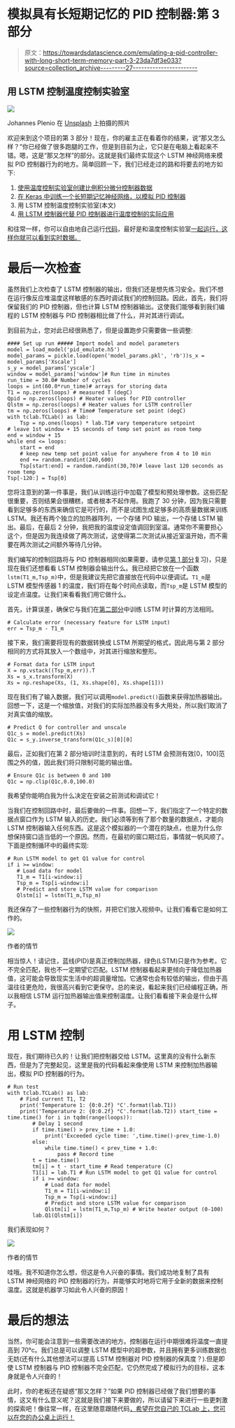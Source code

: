 # 模拟具有长短期记忆的 PID 控制器:第 3 部分

> 原文：<https://towardsdatascience.com/emulating-a-pid-controller-with-long-short-term-memory-part-3-23da7df3e033?source=collection_archive---------27----------------------->

## 用 LSTM 控制温度控制实验室

![](img/ac90655b795e5468d98fce522e0bdf53.png)

Johannes Plenio 在 [Unsplash](https://unsplash.com?utm_source=medium&utm_medium=referral) 上拍摄的照片

欢迎来到这个项目的第 3 部分！现在，你的雇主正在看着你的结果，说“那又怎么样？”你已经做了很多跑腿的工作，但是到目前为止，它只是在电脑上看起来不错。嗯，这是“那又怎样”的部分。这就是我们最终实现这个 LSTM 神经网络来模拟 PID 控制器行为的地方。简单回顾一下，我们已经走过的路和将要去的地方如下:

1.  [使用温度控制实验室创建比例积分微分控制器数据](https://medium.com/@nrlewis929/emulating-a-pid-controller-with-long-short-term-memory-part-1-bb5b87165b08)
2.  [在 Keras 中训练一个长短期记忆神经网络，以模拟 PID 控制器](https://nrlewis929.medium.com/emulating-a-pid-controller-with-long-short-term-memory-part-2-4a37d32e5b47)
3.  用 LSTM 控制温度控制实验室(本文)
4.  [用 LSTM 控制器代替 PID 控制器进行温度控制的实际应用](https://nrlewis929.medium.com/emulating-a-pid-controller-with-long-short-term-memory-part-4-19ab327be61b)

和往常一样，你可以自由地自己运行[代码](https://github.com/nrlewis929/TCLab_emulate_PID)，最好是和温度控制实验室[一起运行，这样你就可以看到实时数据。](http://apmonitor.com/pdc/index.php/Main/ArduinoTemperatureControl)

# 最后一次检查

虽然我们上次检查了 LSTM 控制器的输出，但我们还是想先练习安全。我们不想在运行像反应堆温度这样敏感的东西时调试我们的控制回路。因此，首先，我们将保留我们的 PID 控制器，但也计算 LSTM 控制器输出。这使我们能够看到我们编程的 LSTM 控制器与 PID 控制器相比做了什么，并对其进行调试。

到目前为止，您对此已经很熟悉了，但是设置跑步只需要做一些调整:

```
#### Set up run ##### Import model and model parameters
model = load_model('pid_emulate.h5')
model_params = pickle.load(open('model_params.pkl', 'rb'))s_x = model_params['Xscale']
s_y = model_params['yscale']
window = model_params['window']# Run time in minutes
run_time = 30.0# Number of cycles
loops = int(60.0*run_time)# arrays for storing data
T1 = np.zeros(loops) # measured T (degC)
Qpid = np.zeros(loops) # Heater values for PID controller
Qlstm = np.zeros(loops) # Heater values for LSTM controller
tm = np.zeros(loops) # Time# Temperature set point (degC)
with tclab.TCLab() as lab:
    Tsp = np.ones(loops) * lab.T1# vary temperature setpoint
# leave 1st window + 15 seconds of temp set point as room temp
end = window + 15 
while end <= loops: 
    start = end
    # keep new temp set point value for anywhere from 4 to 10 min
    end += random.randint(240,600) 
    Tsp[start:end] = random.randint(30,70)# leave last 120 seconds as room temp
Tsp[-120:] = Tsp[0]
```

您将注意到的第一件事是，我们从训练运行中加载了模型和预处理参数。这些匹配很重要，否则结果会很糟糕，或者根本不起作用。我跑了 30 分钟，因为我只需要看到足够多的东西来确信它是可行的，而不是试图生成足够多的高质量数据来训练 LSTM。我还有两个独立的加热器阵列，一个存储 PID 输出，一个存储 LSTM 输出。最后，在最后 2 分钟，我把我的温度设定值调回到室温。通常你不需要担心这个，但是因为我连续做了两次测试，这使得第二次测试从接近室温开始，而不需要在两次测试之间额外等待几分钟。

我们编写的控制回路将与 PID 控制器相同(如果需要，请参见[第 1 部分](/emulating-a-pid-controller-with-long-short-term-memory-part-1-bb5b87165b08)复习)，只是现在我们还想看看 LSTM 控制器会输出什么。我已经把它放在一个函数`lstm(T1_m,Tsp_m)`中，但是我建议先把它直接放在代码中以便调试。`T1_m`是 LSTM 模型传感器 1 的温度，我们将在每个时间点读取，而`Tsp_m`是 LSTM 模型的设定点温度。让我们来看看我们用它做什么。

首先，计算误差，确保它与我们在[第二部分](https://nrlewis929.medium.com/emulating-a-pid-controller-with-long-short-term-memory-part-2-4a37d32e5b47)中训练 LSTM 时计算的方法相同。

```
# Calculate error (necessary feature for LSTM input)
err = Tsp_m - T1_m
```

接下来，我们需要将现有的数据转换成 LSTM 所期望的格式，因此用与第 2 部分相同的方式将其放入一个数组中，对其进行缩放和整形。

```
# Format data for LSTM input
X = np.vstack((Tsp_m,err)).T
Xs = s_x.transform(X)
Xs = np.reshape(Xs, (1, Xs.shape[0], Xs.shape[1]))
```

现在我们有了输入数据，我们可以调用`model.predict()`函数来获得加热器输出。回想一下，这是一个缩放值，对我们的实际加热器没有多大用处，所以我们取消了对真实值的缩放。

```
# Predict Q for controller and unscale
Q1c_s = model.predict(Xs)
Q1c = s_y.inverse_transform(Q1c_s)[0][0]
```

最后，正如我们在第 2 部分培训时注意到的，有时 LSTM 会预测有效[0，100]范围之外的值，因此我们将只限制可能的输出值。

```
# Ensure Q1c is between 0 and 100
Q1c = np.clip(Q1c,0.0,100.0)
```

我希望你能明白我为什么决定在安装之前测试和调试它！

当我们在控制回路中时，最后要做的一件事。回想一下，我们指定了一个特定的数据点窗口作为 LSTM 输入的历史。我们必须等到有了那个数量的数据点，才能向 LSTM 控制器输入任何东西。这是这个模拟器的一个潜在的缺点，也是为什么你想保持窗口适当低的一个原因。然而，在最初的窗口期过后，事情就一帆风顺了。下面是控制循环中的最终实现:

```
# Run LSTM model to get Q1 value for control
if i >= window:
   # Load data for model
   T1_m = T1[i-window:i]
   Tsp_m = Tsp[i-window:i]
   # Predict and store LSTM value for comparison
   Qlstm[i] = lstm(T1_m,Tsp_m)
```

我还保存了一些控制器行为的快照，并把它们放入视频中。让我们看看它是如何工作的。

![](img/2dc8e6d901157e1458d6f0632b519498.png)

作者的情节

相当惊人！请记住，蓝线(PID)是真正控制加热器，绿色(LSTM)只是作为参考。它不完全匹配，我也不一定期望它匹配。LSTM 控制器看起来更倾向于降低加热器值，这可能会导致现实生活中的超调量增加。它通常也会有较低的输出，但由于高温往往更危险，我很高兴看到它更保守。总的来说，看起来我们已经编程正确，所以我相信 LSTM 运行加热器输出值来控制温度。让我们看看接下来会是什么样子。

# 用 LSTM 控制

现在，我们期待已久的！让我们把控制器交给 LSTM。这里真的没有什么新东西，但是为了完整起见，这里是我的代码看起来像使用 LSTM 来控制加热器输出，模拟 PID 控制器的行为。

```
# Run test
with tclab.TCLab() as lab:
    # Find current T1, T2
    print('Temperature 1: {0:0.2f} °C'.format(lab.T1))
    print('Temperature 2: {0:0.2f} °C'.format(lab.T2)) start_time = time.time() for i in tqdm(range(loops)):
        # Delay 1 second
        if time.time() > prev_time + 1.0:
            print('Exceeded cycle time: ',time.time()-prev_time-1.0)
        else:
            while time.time() < prev_time + 1.0:
                pass # Record time
        t = time.time()
        tm[i] = t - start_time # Read temperature (C)
        T1[i] = lab.T1 # Run LSTM model to get Q1 value for control
        if i >= window:
            # Load data for model
            T1_m = T1[i-window:i]
            Tsp_m = Tsp[i-window:i]
            # Predict and store LSTM value for comparison
            Qlstm[i] = lstm(T1_m,Tsp_m) # Write heater output (0-100)
        lab.Q1(Qlstm[i])
```

我们表现如何？

![](img/71c62a4bcd96cbc0de90b499dc708600.png)

作者的情节

哇哦。我不知道你怎么想，但这是令人兴奋的事情。我们成功地复制了具有 LSTM 神经网络的 PID 控制器的行为，并能够实时地将它用于全新的数据来控制温度。这就是机器学习如此令人兴奋的原因！

# 最后的想法

当然，你可能会注意到一些需要改进的地方。控制器在运行中期很难将温度一直提高到 70°c。我们总是可以调整 LSTM 模型中的超参数，并且拥有更多训练数据也无妨(还有什么其他想法可以提高 LSTM 控制器对 PID 控制器的保真度？).但是即使 LSTM 控制器与 PID 控制器不完全匹配，它仍然完成了模拟行为的目标，这本身就是令人兴奋的！

此时，你的老板还在疑惑“那又怎样？”如果 PID 控制器已经做了我们想要的事情，这又有什么意义呢？这就是我们接下来要做的，所以请留下来进行一些更刺激的探索吧！像往常一样，在这里随意跟随代码[，希望在您自己的 TCLab 上，您可以在您的办公桌上运行！](https://github.com/nrlewis929/TCLab_emulate_PID)